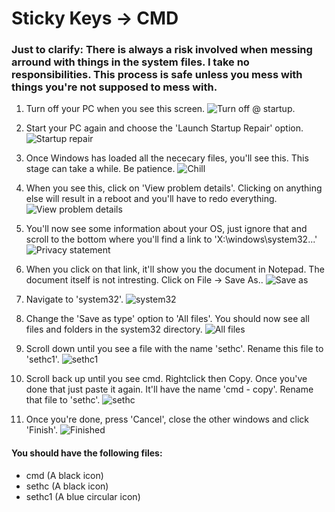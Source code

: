 # Sticky Keys -> CMD

### Just to clarify: There is always a risk involved when messing arround with things in the system files. I take no responsibilities. This process is safe unless you mess with things you're not supposed to mess with.

1. Turn off your PC when you see this screen.
![Turn off @ startup.](img/1.png)

2. Start your PC again and choose the 'Launch Startup Repair' option.
![Startup repair](img/2.png)

3. Once Windows has loaded all the nececary files, you'll see this. This stage can take a while. Be patience.
![Chill](img/3.png)

4. When you see this, click on 'View problem details'. Clicking on anything else will result in a reboot and you'll have to redo everything.
![View problem details](img/4.png)

5. You'll now see some information about your OS, just ignore that and scroll to the bottom where you'll find a link to 'X:\windows\system32...' 
![Privacy statement](img/5.png)

6. When you click on that link, it'll show you the document in Notepad. The document itself is not intresting. Click on File -> Save As..
![Save as](img/6.png)

7. Navigate to 'system32'.
![system32](img/7.png)

8. Change the 'Save as type' option to 'All files'. You should now see all files and folders in the system32 directory.
![All files](img/8.png)

9. Scroll down until you see a file with the name 'sethc'. Rename this file to 'sethc1'. 
![sethc1](img/9.png)

10. Scroll back up until you see cmd. Rightclick then Copy. Once you've done that just paste it again. It'll have the name 'cmd - copy'. Rename that file to 'sethc'.
![sethc](img/10.png)

11. Once you're done, press 'Cancel', close the other windows and click 'Finish'. 
![Finished](img/11.png)<br>
#### You should have the following files:
* cmd (A black icon)
* sethc (A black icon)
* sethc1 (A blue circular icon)